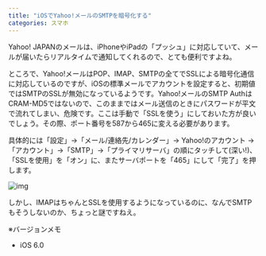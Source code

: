 ```yaml
---
title: "iOSでYahoo!メールのSMTPを暗号化する"
categories: スマホ
---
```


Yahoo! JAPANのメールは、iPhoneやiPadの「プッシュ」に対応していて、メールが届いたらリアルタイムで通知してくれるので、とても便利ですよね。

ところで、Yahoo!メールはPOP、IMAP、SMTPの全てでSSLによる暗号化通信に対応しているのですが、iOSの標準メールでアカウントを設定すると、初期値ではSMTPのSSLが無効になっているようです。Yahoo!メールのSMTP AuthはCRAM-MD5ではないので、このままではメール送信のときにパスワードが平文で流れてしまい、危険です。ここは手動で「SSLを使う」にしておいた方が良いでしょう。その際、ポート番号を587から465に変える必要があります。

具体的には「設定」→「メール/連絡先/カレンダー」→ Yahoo!のアカウント →「アカウント」→「SMTP」→「プライマリサーバ」の順にタッチして(深い!)、「SSLを使用」を「オン」に、またサーバポートを「465」にして「完了」を押します。

![img](img/20121028-001.png)

しかし、IMAPはちゃんとSSLを使用するようになっているのに、なんでSMTPもそうしないのか、ちょっと謎ですねえ。

※バージョンメモ

- iOS 6.0
